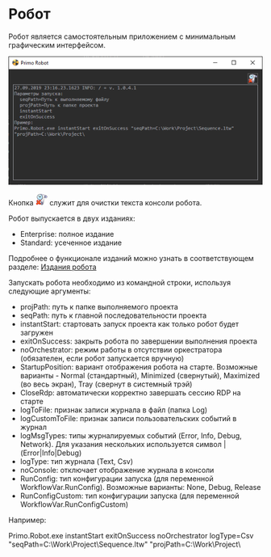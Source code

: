 # Робот

Робот является самостоятельным приложением с минимальным графическим интерфейсом.

![](<../../.gitbook/assets/0 (131).png>)

Кнопка ![](<../../.gitbook/assets/1 (68).png>) служит для очистки текста консоли робота.

Робот выпускается в двух изданиях:

* Enterprise: полное издание
* Standard: усеченное издание

Подробнее о функционале изданий можно узнать в соответствующем разделе:  [Издания робота](robot\_editions.md)

Запускать робота необходимо из командной строки, используя следующие аргументы:

* projPath: путь к папке выполняемого проекта
* seqPath: путь к главной последовательности проекта
* instantStart: стартовать запуск проекта как только робот будет загружен
* exitOnSuccess: закрыть робота по завершении выполнения проекта
* noOrchestrator: режим работы в отсутствии оркестратора (обязателен, если робот запускается вручную)
* StartupPosition: вариант отображения робота на старте. Возможные варианты - Normal (стандартный), Minimized (свернутый), Maximized (во весь экран), Tray (свернут в системный трэй)
* CloseRdp: автоматически корректно завершать сессию RDP на старте
* logToFile: признак записи журнала в файл (папка Log)
* logCustomToFile: признак записи пользовательских событий в журнал
* logMsgTypes: типы журналируемых событий (Error, Info, Debug, Network). Для указания нескольких используется символ | (Error|Info|Debug)
* logType: тип журнала (Text, Csv)
* noConsole: отключает отображение журнала в консоли
* RunConfig: тип конфигурации запуска (для переменной WorkflowVar.RunConfig). Возможные варианты: None, Debug, Release
* RunConfigCustom: тип конфигурации запуска (для переменной WorkflowVar.RunConfigCustom)

Например:

Primo.Robot.exe instantStart exitOnSuccess noOrchestrator logType=Csv "seqPath=C:\Work\Project\Sequence.ltw" "projPath=C:\Work\Project\\

